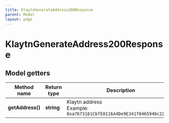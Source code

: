 ```yaml
---
title: KlaytnGenerateAddress200Response
parent: Model
layout: page
---
```


# KlaytnGenerateAddress200Response

## Model getters

Method name | Return type | Description | Notes
------------ | ------------- | ------------- | -------------
**getAddress()** | **string** | Klaytn address <br>Example: `0xa7673161CbfE0116A4De9E341f8465940c2211d4` | [optional]


